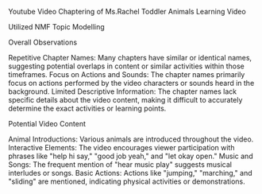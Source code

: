 Youtube Video Chaptering of Ms.Rachel Toddler Animals Learning Video

Utilized NMF Topic Modelling 

Overall Observations

Repetitive Chapter Names: Many chapters have similar or identical names, suggesting potential overlaps in content or similar activities within those timeframes. Focus on Actions and Sounds: The chapter names primarily focus on actions performed by the video characters or sounds heard in the background. Limited Descriptive Information: The chapter names lack specific details about the video content, making it difficult to accurately determine the exact activities or learning points.

Potential Video Content

Animal Introductions: Various animals are introduced throughout the video. Interactive Elements: The video encourages viewer participation with phrases like "help hi say," "good job yeah," and "let okay open." Music and Songs: The frequent mention of "hear music play" suggests musical interludes or songs. Basic Actions: Actions like "jumping," "marching," and "sliding" are mentioned, indicating physical activities or demonstrations.


